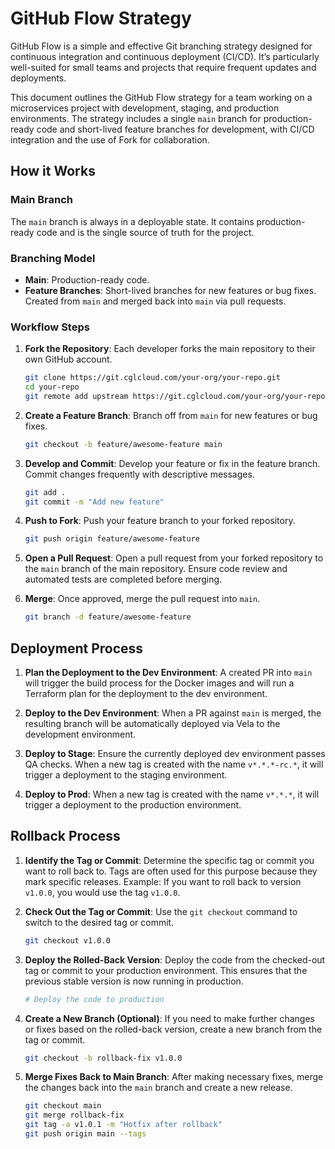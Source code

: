 # GitHub Flow Strategy

GitHub Flow is a simple and effective Git branching strategy designed for continuous integration and continuous deployment (CI/CD). It’s particularly well-suited for small teams and projects that require frequent updates and deployments.

This document outlines the GitHub Flow strategy for a team working on a microservices project with development, staging, and production environments. The strategy includes a single `main` branch for production-ready code and short-lived feature branches for development, with CI/CD integration and the use of Fork for collaboration.


## How it Works

### Main Branch
The `main` branch is always in a deployable state. It contains production-ready code and is the single source of truth for the project.

### Branching Model

- **Main**: Production-ready code.
- **Feature Branches**: Short-lived branches for new features or bug fixes. Created from `main` and merged back into `main` via pull requests.

### Workflow Steps

1. **Fork the Repository**: Each developer forks the main repository to their own GitHub account.
   ```bash
   git clone https://git.cglcloud.com/your-org/your-repo.git
   cd your-repo
   git remote add upstream https://git.cglcloud.com/your-org/your-repo.git
   ```

2. **Create a Feature Branch**: Branch off from `main` for new features or bug fixes.
   ```bash
   git checkout -b feature/awesome-feature main
   ```

3. **Develop and Commit**: Develop your feature or fix in the feature branch. Commit changes frequently with descriptive messages.
   ```bash
   git add .
   git commit -m "Add new feature"
   ```

4. **Push to Fork**: Push your feature branch to your forked repository.
   ```bash
   git push origin feature/awesome-feature
   ```

5. **Open a Pull Request**: Open a pull request from your forked repository to the `main` branch of the main repository. Ensure code review and automated tests are completed before merging.

6. **Merge**: Once approved, merge the pull request into `main`. 
   ```bash
   git branch -d feature/awesome-feature
   ```

## Deployment Process

1. **Plan the Deployment to the Dev Environment**: A created PR into `main` will trigger the build process for the Docker images and will run a Terraform plan for the deployment to the dev environment.

2. **Deploy to the Dev Environment**: When a PR against `main` is merged, the resulting branch will be automatically deployed via Vela to the development environment.

3. **Deploy to Stage**: Ensure the currently deployed dev environment passes QA checks. When a new tag is created with the name `v*.*.*-rc.*`, it will trigger a deployment to the staging environment.

4. **Deploy to Prod**: When a new tag is created with the name `v*.*.*`, it will trigger a deployment to the production environment.

## Rollback Process

1. **Identify the Tag or Commit**: Determine the specific tag or commit you want to roll back to. Tags are often used for this purpose because they mark specific releases. Example: If you want to roll back to version `v1.0.0`, you would use the tag `v1.0.0`.

2. **Check Out the Tag or Commit**: Use the `git checkout` command to switch to the desired tag or commit.
   ```bash
   git checkout v1.0.0
   ```

3. **Deploy the Rolled-Back Version**: Deploy the code from the checked-out tag or commit to your production environment. This ensures that the previous stable version is now running in production.
   ```bash
   # Deploy the code to production
   ```

4. **Create a New Branch (Optional)**: If you need to make further changes or fixes based on the rolled-back version, create a new branch from the tag or commit.
   ```bash
   git checkout -b rollback-fix v1.0.0
   ```

5. **Merge Fixes Back to Main Branch**: After making necessary fixes, merge the changes back into the `main` branch and create a new release.
   ```bash
   git checkout main
   git merge rollback-fix
   git tag -a v1.0.1 -m "Hotfix after rollback"
   git push origin main --tags
   ```
